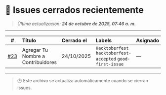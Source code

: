 # 🧩 Issues cerrados recientemente

> _Última actualización: **24 de octubre de 2025, 07:46 a. m.**_

---

| # | Título | Cerrado el | Labels | Asignado |
|:-:|:--------|:------------|:--------|:----------|
| [#23](https://github.com/xaca/coding_with_friends/issues/23) | Agregar Tu Nombre a Contribuidores | 24/10/2025 | `Hacktoberfest` `hacktoberfest-accepted` `good-first-issue` | — |

---

> 🕒 Este archivo se actualiza automáticamente cuando se cierran issues.

